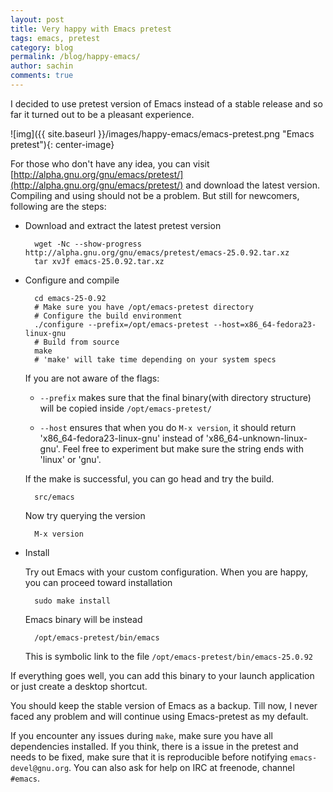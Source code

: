 ```yaml
---
layout: post
title: Very happy with Emacs pretest
tags: emacs, pretest
category: blog
permalink: /blog/happy-emacs/
author: sachin
comments: true
---
```


I decided to use pretest version of Emacs instead of a stable
release and so far it turned out to be a pleasant experience.

![img]({{ site.baseurl }}/images/happy-emacs/emacs-pretest.png
"Emacs pretest"){: center-image}

For those who don't have any idea, you can visit
[http://alpha.gnu.org/gnu/emacs/pretest/](http://alpha.gnu.org/gnu/emacs/pretest/)
and download the latest version. Compiling and using should not be a
problem. But still for newcomers, following are the steps:

- Download and extract the latest pretest version

        wget -Nc --show-progress http://alpha.gnu.org/gnu/emacs/pretest/emacs-25.0.92.tar.xz
		tar xvJf emacs-25.0.92.tar.xz

- Configure and compile

        cd emacs-25-0.92
		# Make sure you have /opt/emacs-pretest directory
		# Configure the build environment
		./configure --prefix=/opt/emacs-pretest --host=x86_64-fedora23-linux-gnu
		# Build from source
        make
		# 'make' will take time depending on your system specs

	If you are not aware of the flags:

	- `--prefix` makes sure that the final binary(with directory
	  structure) will be copied inside `/opt/emacs-pretest/`

    - `--host` ensures that when you do `M-x version`, it should return
      'x86_64-fedora23-linux-gnu' instead of 'x86_64-unknown-linux-gnu'.
      Feel free to experiment but make sure the string ends with 'linux'
      or 'gnu'.

	If the make is successful, you can go head and try the build.

        src/emacs

	Now try querying the version

		M-x version

- Install

	Try out Emacs with your custom configuration. When you are happy,
    you can proceed toward installation

		sudo make install

	Emacs binary will be instead

	    /opt/emacs-pretest/bin/emacs

	This is symbolic link to the file `/opt/emacs-pretest/bin/emacs-25.0.92`

If everything goes well, you can add this binary to your launch application
or just create a desktop shortcut.


You should keep the stable version of Emacs as a backup. Till now, I
never faced any problem and will continue using Emacs-pretest as my
default.

If you encounter any issues during `make`, make sure you have all
dependencies installed. If you think, there is a issue in the pretest
and needs to be fixed, make sure that it is reproducible before notifying
`emacs-devel@gnu.org`. You can also ask for help on IRC at
freenode, channel `#emacs`.
